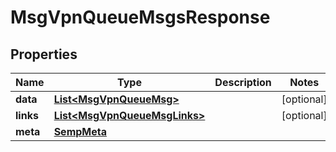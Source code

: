 
# MsgVpnQueueMsgsResponse

## Properties
Name | Type | Description | Notes
------------ | ------------- | ------------- | -------------
**data** | [**List&lt;MsgVpnQueueMsg&gt;**](MsgVpnQueueMsg.md) |  |  [optional]
**links** | [**List&lt;MsgVpnQueueMsgLinks&gt;**](MsgVpnQueueMsgLinks.md) |  |  [optional]
**meta** | [**SempMeta**](SempMeta.md) |  | 



